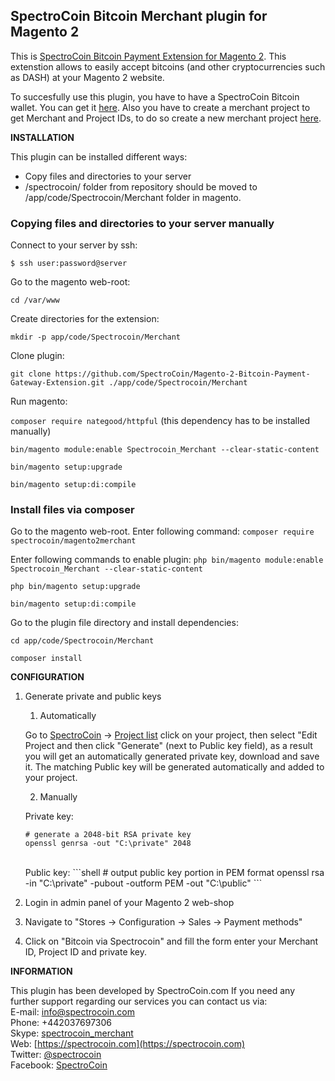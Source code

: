 ## SpectroCoin Bitcoin Merchant plugin for Magento 2

This is [SpectroCoin Bitcoin Payment Extension for Magento 2](https://spectrocoin.com/en/plugins/accept-bitcoin-magento2.html). This extenstion allows to easily accept bitcoins (and other cryptocurrencies such as DASH) at your Magento 2 website.

To succesfully use this plugin, you have to have a SpectroCoin Bitcoin wallet. You can get it [here](https://spectrocoin.com/en/bitcoin-wallet.html). Also you have to create a merchant project to get Merchant and Project IDs, to do so create a new merchant project [here](https://spectrocoin.com/en/merchant/api/create.html).

**INSTALLATION**

This plugin can be installed different ways:

- Copy files and directories to your server
- /spectrocoin/ folder from repository should be moved to /app/code/Spectrocoin/Merchant folder in magento.

### Copying files and directories to your server manually

Connect to your server by ssh:

`$ ssh user:password@server`

Go to the magento web-root:

`cd /var/www`

Create directories for the extension:

`mkdir -p app/code/Spectrocoin/Merchant`

Clone plugin:

`git clone https://github.com/SpectroCoin/Magento-2-Bitcoin-Payment-Gateway-Extension.git ./app/code/Spectrocoin/Merchant`

Run magento:

`composer require nategood/httpful` (this dependency has to be installed manually)

`bin/magento module:enable Spectrocoin_Merchant --clear-static-content`

`bin/magento setup:upgrade`

`bin/magento setup:di:compile`

### Install files via composer

Go to the magento web-root.
Enter following command:
`composer require spectrocoin/magento2merchant`

Enter following commands to enable plugin:
`php bin/magento module:enable Spectrocoin_Merchant --clear-static-content`

`php bin/magento setup:upgrade`

`bin/magento setup:di:compile`

Go to the plugin file directory and install dependencies:

`cd app/code/Spectrocoin/Merchant`

`composer install`

**CONFIGURATION**

1. Generate private and public keys

   1. Automatically<br />

   Go to [SpectroCoin](https://spectrocoin.com/) -> [Project list](https://spectrocoin.com/en/merchant/api/list.html)
   click on your project, then select "Edit Project and then click "Generate" (next to Public key field), as a result you will get an automatically generated private key, download and save it. The matching Public key will be generated automatically and added to your project.

   2. Manually<br />

   Private key:

   ```shell
   # generate a 2048-bit RSA private key
   openssl genrsa -out "C:\private" 2048

   ```

   <br />
   	Public key:
   ```shell
   # output public key portion in PEM format
   openssl rsa -in "C:\private" -pubout -outform PEM -out "C:\public"
   ```
   <br />

2. Login in admin panel of your Magento 2 web-shop

3. Navigate to "Stores -> Configuration -> Sales -> Payment methods"

4. Click on "Bitcoin via Spectrocoin" and fill the form enter your Merchant ID, Project ID and private key.

**INFORMATION**

This plugin has been developed by SpectroCoin.com
If you need any further support regarding our services you can contact us via:<br />
E-mail: [info@spectrocoin.com](mailto:info@spectrocoin.com)<br />
Phone: +442037697306<br />
Skype: [spectrocoin_merchant](skype:spectrocoin_merchant)<br />
Web: [https://spectrocoin.com](https://spectrocoin.com)<br />
Twitter: [@spectrocoin](https://twitter.com/spectrocoin)<br />
Facebook: [SpectroCoin](https://www.facebook.com/spectrocoin)<br />
